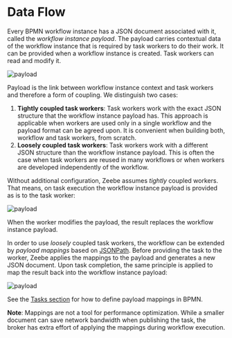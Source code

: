# Data Flow

Every BPMN workflow instance has a JSON document associated with it, called the *workflow instance payload*. The payload carries contextual data of the workflow instance that is required by task workers to do their work. It can be provided when a workflow instance is created. Task workers can read and modify it.

![payload](/bpmn-workflows/payload1.png)

Payload is the link between workflow instance context and task workers and therefore a form of coupling. We distinguish two cases:

1. **Tightly coupled task workers**: Task workers work with the exact JSON structure that the workflow instance payload has. This approach is applicable when workers are used only in a single workflow and the payload format can be agreed upon. It is convenient when building both, workflow and task workers, from scratch.
1. **Loosely coupled task workers**: Task workers work with a different JSON structure than the workflow instance payload. This is often the case when task workers are reused in many workflows or when workers are developed independently of the workflow.

Without additional configuration, Zeebe assumes *tightly* coupled workers. That means, on task execution the workflow instance payload is provided as is to the task worker:

![payload](/bpmn-workflows/payload2.png)

When the worker modifies the payload, the result replaces the workflow instance payload.

In order to use *loosely* coupled task workers, the workflow can be extended by *payload mappings* based on [JSONPath](http://goessner.net/articles/JsonPath/). Before providing the task to the worker, Zeebe applies the mappings to the payload and generates a new JSON document. Upon task completion, the same principle is applied to map the result back into the workflow instance payload:

![payload](/bpmn-workflows/payload3.png)

See the [Tasks section](bpmn-workflows/tasks.html) for how to define payload mappings in BPMN.

**Note**: Mappings are not a tool for performance optimization. While a smaller document can save network bandwidth when publishing the task, the broker has extra effort of applying the mappings during workflow execution.
